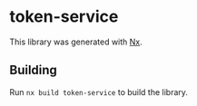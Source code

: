 # token-service

This library was generated with [Nx](https://nx.dev).

## Building

Run `nx build token-service` to build the library.
